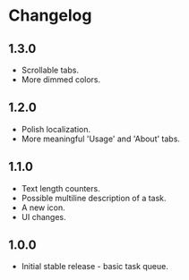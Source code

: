 # Changelog
## 1.3.0
- Scrollable tabs.
- More dimmed colors.

## 1.2.0
- Polish localization.
- More meaningful 'Usage' and 'About' tabs.

## 1.1.0
- Text length counters.
- Possible multiline description of a task.
- A new icon.
- UI changes.

## 1.0.0
- Initial stable release - basic task queue.
